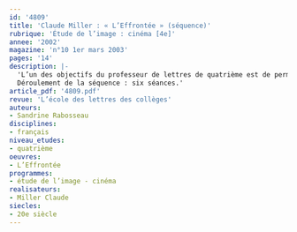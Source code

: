 ```yaml
---
id: '4809'
title: 'Claude Miller : « L’Effrontée » (séquence)'
rubrique: 'Étude de l’image : cinéma [4e]'
annee: '2002'
magazine: 'n°10 1er mars 2003'
pages: '14'
description: |-
  'L’un des objectifs du professeur de lettres de quatrième est de permettre une initiation rigoureuse et claire à l’analyse des films. C’est ce que propose cette séquence bâtie sur l’étude de « L’Effrontée ». Il paraît indispensable de montrer aux élèves comment analyser une séquence filmique : ils y prennent beaucoup de plaisir car ils repèrent des éléments et des significations qu’ils n’avaient pas perçus lors de la projection en salle. Par ailleurs, le sujet du film, le passage de l’enfance à l’adolescence, intéresse d’emblée les élèves. S’inspirant d’une nouvelle de Carson McCullers, « Frankie Adams », Claude Miller analyse avec beaucoup de sensibilité cette période difficile de la préadolescence que traverse son héroïne Charlotte, semblable au vilain petit canard, partagée entre son désir de s’émanciper et la crainte de grandir. Il nous montre les perturbations qui en résultent et la confusion des sentiments de Charlotte, ainsi que ses fantasmes, tout en faisant preuve de pudeur dans sa mise en scène.
  Déroulement de la séquence : six séances.'
article_pdf: '4809.pdf'
revue: 'L’école des lettres des collèges'
auteurs:
- Sandrine Rabosseau
disciplines:
- français
niveau_etudes:
- quatrième
oeuvres:
- L’Effrontée
programmes:
- étude de l’image - cinéma
realisateurs:
- Miller Claude
siecles:
- 20e siècle
---
```

